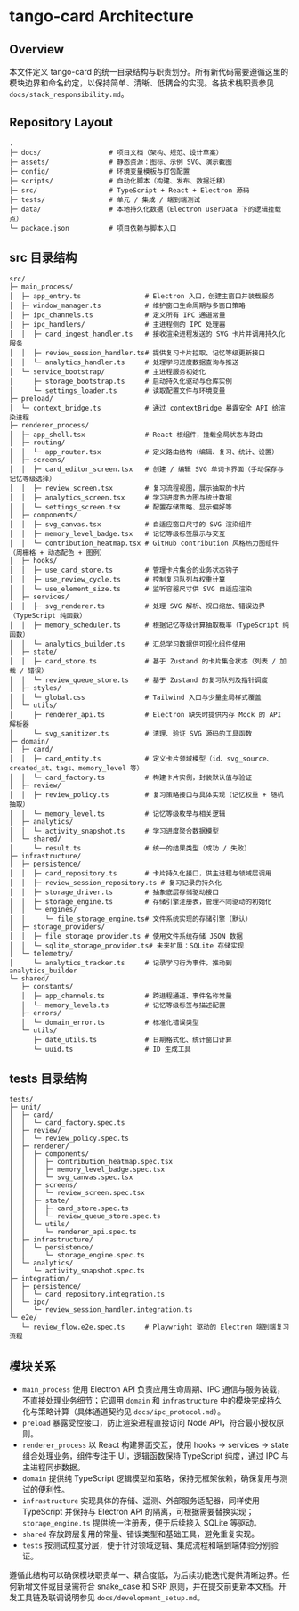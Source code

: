 # tango-card Architecture

## Overview
本文件定义 tango-card 的统一目录结构与职责划分。所有新代码需要遵循这里的模块边界和命名约定，以保持简单、清晰、低耦合的实现。各技术栈职责参见 `docs/stack_responsibility.md`。

## Repository Layout
```
.
├─ docs/                 # 项目文档（架构、规范、设计草案）
├─ assets/               # 静态资源：图标、示例 SVG、演示截图
├─ config/               # 环境变量模板与打包配置
├─ scripts/              # 自动化脚本（构建、发布、数据迁移）
├─ src/                  # TypeScript + React + Electron 源码
├─ tests/                # 单元 / 集成 / 端到端测试
├─ data/                 # 本地持久化数据（Electron userData 下的逻辑挂载点）
└─ package.json          # 项目依赖与脚本入口
```

## src 目录结构
```
src/
├─ main_process/
│  ├─ app_entry.ts                # Electron 入口，创建主窗口并装载服务
│  ├─ window_manager.ts           # 维护窗口生命周期与多窗口策略
│  ├─ ipc_channels.ts             # 定义所有 IPC 通道常量
│  ├─ ipc_handlers/               # 主进程侧的 IPC 处理器
│  │  ├─ card_ingest_handler.ts   # 接收渲染进程发送的 SVG 卡片并调用持久化服务
│  │  ├─ review_session_handler.ts# 提供复习卡片拉取、记忆等级更新接口
│  │  └─ analytics_handler.ts     # 处理学习进度数据查询与推送
│  └─ service_bootstrap/          # 主进程服务初始化
│     ├─ storage_bootstrap.ts     # 启动持久化驱动与仓库实例
│     └─ settings_loader.ts       # 读取配置文件与环境变量
├─ preload/
│  └─ context_bridge.ts           # 通过 contextBridge 暴露安全 API 给渲染进程
├─ renderer_process/
│  ├─ app_shell.tsx               # React 根组件，挂载全局状态与路由
│  ├─ routing/
│  │  └─ app_router.tsx           # 定义路由结构（编辑、复习、统计、设置）
│  ├─ screens/
│  │  ├─ card_editor_screen.tsx   # 创建 / 编辑 SVG 单词卡界面（手动保存与记忆等级选择）
│  │  ├─ review_screen.tsx        # 复习流程视图，展示抽取的卡片
│  │  ├─ analytics_screen.tsx     # 学习进度热力图与统计数据
│  │  └─ settings_screen.tsx      # 配置存储策略、显示偏好等
│  ├─ components/
│  │  ├─ svg_canvas.tsx           # 自适应窗口尺寸的 SVG 渲染组件
│  │  ├─ memory_level_badge.tsx   # 记忆等级标签展示与交互
│  │  └─ contribution_heatmap.tsx # GitHub contribution 风格热力图组件（周栅格 + 动态配色 + 图例）
│  ├─ hooks/
│  │  ├─ use_card_store.ts        # 管理卡片集合的业务状态钩子
│  │  ├─ use_review_cycle.ts      # 控制复习队列与权重计算
│  │  └─ use_element_size.ts      # 监听容器尺寸供 SVG 自适应渲染
│  ├─ services/
│  │  ├─ svg_renderer.ts          # 处理 SVG 解析、视口缩放、错误边界（TypeScript 纯函数）
│  │  ├─ memory_scheduler.ts      # 根据记忆等级计算抽取概率（TypeScript 纯函数）
│  │  └─ analytics_builder.ts     # 汇总学习数据供可视化组件使用
│  ├─ state/
│  │  ├─ card_store.ts            # 基于 Zustand 的卡片集合状态（列表 / 加载 / 错误）
│  │  └─ review_queue_store.ts    # 基于 Zustand 的复习队列及指针调度
│  ├─ styles/
│  │  └─ global.css               # Tailwind 入口与少量全局样式覆盖
│  └─ utils/
│     ├─ renderer_api.ts          # Electron 缺失时提供内存 Mock 的 API 解析器
│     └─ svg_sanitizer.ts         # 清理、验证 SVG 源码的工具函数
├─ domain/
│  ├─ card/
│  │  ├─ card_entity.ts           # 定义卡片领域模型（id、svg_source、created_at、tags、memory_level 等）
│  │  └─ card_factory.ts          # 构建卡片实例，封装默认值与验证
│  ├─ review/
│  │  ├─ review_policy.ts         # 复习策略接口与具体实现（记忆权重 + 随机抽取）
│  │  └─ memory_level.ts          # 记忆等级枚举与相关逻辑
│  ├─ analytics/
│  │  └─ activity_snapshot.ts     # 学习进度聚合数据模型
│  └─ shared/
│     └─ result.ts                # 统一的结果类型（成功 / 失败）
├─ infrastructure/
│  ├─ persistence/
│  │  ├─ card_repository.ts       # 卡片持久化接口，供主进程与领域层调用
│  │  ├─ review_session_repository.ts # 复习记录的持久化
│  │  ├─ storage_driver.ts        # 抽象底层存储驱动接口
│  │  ├─ storage_engine.ts        # 存储引擎注册表，管理不同驱动的初始化
│  │  └─ engines/
│  │     └─ file_storage_engine.ts# 文件系统实现的存储引擎（默认）
│  ├─ storage_providers/
│  │  ├─ file_storage_provider.ts # 使用文件系统存储 JSON 数据
│  │  └─ sqlite_storage_provider.ts# 未来扩展：SQLite 存储实现
│  └─ telemetry/
│     └─ analytics_tracker.ts     # 记录学习行为事件，推动到 analytics_builder
└─ shared/
   ├─ constants/
   │  ├─ app_channels.ts          # 跨进程通道、事件名称常量
   │  └─ memory_levels.ts         # 记忆等级标签与描述配置
   ├─ errors/
   │  └─ domain_error.ts          # 标准化错误类型
   └─ utils/
      ├─ date_utils.ts            # 日期格式化、统计窗口计算
      └─ uuid.ts                  # ID 生成工具
```

## tests 目录结构
```
tests/
├─ unit/
│  ├─ card/
│  │  └─ card_factory.spec.ts
│  ├─ review/
│  │  └─ review_policy.spec.ts
│  ├─ renderer/
│  │  ├─ components/
│  │  │  ├─ contribution_heatmap.spec.tsx
│  │  │  ├─ memory_level_badge.spec.tsx
│  │  │  └─ svg_canvas.spec.tsx
│  │  ├─ screens/
│  │  │  └─ review_screen.spec.tsx
│  │  ├─ state/
│  │  │  ├─ card_store.spec.ts
│  │  │  └─ review_queue_store.spec.ts
│  │  └─ utils/
│  │     └─ renderer_api.spec.ts
│  ├─ infrastructure/
│  │  └─ persistence/
│  │     └─ storage_engine.spec.ts
│  └─ analytics/
│     └─ activity_snapshot.spec.ts
├─ integration/
│  ├─ persistence/
│  │  └─ card_repository.integration.ts
│  └─ ipc/
│     └─ review_session_handler.integration.ts
└─ e2e/
   └─ review_flow.e2e.spec.ts     # Playwright 驱动的 Electron 端到端复习流程
```

## 模块关系
- `main_process` 使用 Electron API 负责应用生命周期、IPC 通信与服务装载，不直接处理业务细节；它调用 `domain` 和 `infrastructure` 中的模块完成持久化与策略计算（具体通道契约见 `docs/ipc_protocol.md`）。
- `preload` 暴露受控接口，防止渲染进程直接访问 Node API，符合最小授权原则。
- `renderer_process` 以 React 构建界面交互，使用 hooks → services → state 组合处理业务，组件专注于 UI，逻辑函数保持 TypeScript 纯度，通过 IPC 与主进程同步数据。
- `domain` 提供纯 TypeScript 逻辑模型和策略，保持无框架依赖，确保复用与测试的便利性。
- `infrastructure` 实现具体的存储、遥测、外部服务适配器，同样使用 TypeScript 并保持与 Electron API 的隔离，可根据需要替换实现；`storage_engine.ts` 提供统一注册表，便于后续接入 SQLite 等驱动。
- `shared` 存放跨层复用的常量、错误类型和基础工具，避免重复实现。
- `tests` 按测试粒度分层，便于针对领域逻辑、集成流程和端到端体验分别验证。

遵循此结构可以确保模块职责单一、耦合度低，为后续功能迭代提供清晰边界。任何新增文件或目录需符合 snake_case 和 SRP 原则，并在提交前更新本文档。开发工具链及联调说明参见 `docs/development_setup.md`。
